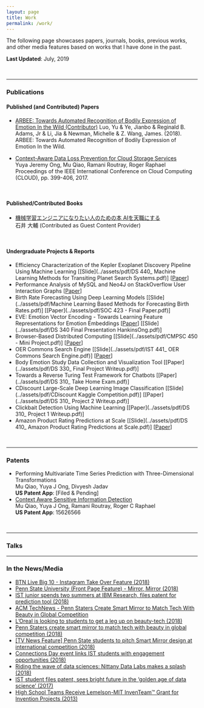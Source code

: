 ```yaml
---
layout: page
title: Work
permalink: /work/
---
```

The following page showcases papers, journals, books, previous works, and other
media features based on works that I have done in the past.

**Last Updated**: July, 2019

<br />
<hr />

### Publications
#### Published (and Contributed) Papers
* [ARBEE: Towards Automated Recognition of Bodily Expression of Emotion In the Wild (Contributor)](https://arxiv.org/abs/1808.09568)
Luo, Yu & Ye, Jianbo & Reginald B. Adams, Jr & Li, Jia & Newman, Michelle & Z. Wang, James. (2018). ARBEE: Towards Automated Recognition of Bodily Expression of Emotion In the Wild. 

* [Context-Aware Data Loss Prevention for Cloud Storage Services](https://ieeexplore.ieee.org/abstract/document/8030614) <br />
Yuya Jeremy Ong, Mu Qiao, Ramani Routray, Roger Raphael <br />
Proceedings of the IEEE International Conference on Cloud Computing (CLOUD), pp. 399-406, 2017.

<br />

#### Published/Contributed Books
* [機械学習エンジニアになりたい人のための本 AIを天職にする](https://www.amazon.co.jp/%E6%A9%9F%E6%A2%B0%E5%AD%A6%E7%BF%92%E3%82%A8%E3%83%B3%E3%82%B8%E3%83%8B%E3%82%A2%E3%81%AB%E3%81%AA%E3%82%8A%E3%81%9F%E3%81%84%E4%BA%BA%E3%81%AE%E3%81%9F%E3%82%81%E3%81%AE%E6%9C%AC-AI%E3%82%92%E5%A4%A9%E8%81%B7%E3%81%AB%E3%81%99%E3%82%8B-%E7%9F%B3%E4%BA%95-%E5%A4%A7%E8%BC%94-ebook/dp/B07GWM4J7H)<br />
石井 大輔 (Contributed as Guest Content Provider)

<br />

#### Undergraduate Projects & Reports
* Efficiency Characterization of the Kepler Exoplanet Discovery Pipeline Using Machine Learning [[Slide](../assets/pdf/DS 440_ Machine Learning Methods for Transiting Planet Search Systems.pdf)] [[Paper](../assets/pdf/DS_440___Capstone_Final_Report.pdf)]
* Performance Analysis of MySQL and Neo4J on StackOverflow User Interaction Graphs [[Paper](../assets/pdf/DS220__Midterm_Report.pdf)]
* Birth Rate Forecasting Using Deep Learning Models [[Slide](../assets/pdf/Machine Learning Based Methods for Forecasting Birth Rates.pdf)] [[Paper](../assets/pdf/SOC 423 - Final Paper.pdf)]
* EVE: Emotion Vector Encoding - Towards Learning Feature Representations for Emotion Embeddings [[Paper](../assets/pdf/EVE__Emotion_Vector_Encodings___Towards_a_Representation_for_Human_Emotion_States.pdf)] [[Slide](../assets/pdf/DS 340 Final Presentation HankinsOng.pdf)]
* Browser-Based Distributed Computing [[Slide](../assets/pdf/CMPSC 450 - Mini Project.pdf)] [[Paper](../assets/pdf/Browser_Based_Distributed_Computing.pdf)]
* OER Commons Search Engine [[Slide](../assets/pdf/IST 441_ OER Commons Search Engine.pdf)] [[Paper](../assets/pdf/IST_441__OER_Common_Search_Engine.pdf)]
* Body Emotion Study Data Collection and Visualization Tool [[Paper](../assets/pdf/DS 330_ Final Project Writeup.pdf)]
* Towards a Reverse Turing Test Framework for Chatbots [[Paper](../assets/pdf/DS 310_ Take Home Exam.pdf)]
* CDiscount Large-Scale Deep Learning Image Classification [[Slide](../assets/pdf/CDiscount Kaggle Competition.pdf)] [[Paper](../assets/pdf/DS 310_ Project 2 Writeup.pdf)]
* Clickbait Detection Using Machine Learning [[Paper](../assets/pdf/DS 310_ Project 1 Writeup.pdf)]
* Amazon Product Rating Predictions at Scale [[Slide](../assets/pdf/DS 410_ Amazon Product Rating Predictions at Scale.pdf)] [[Paper](../assets/pdf/DS_410___Final_Project_Report.pdf)]


<br />
<hr />

### Patents
* Performing Multivariate Time Series Prediction with Three-Dimensional Transformations <br />
Mu Qiao, Yuya J Ong, Divyesh Jadav <br />
**US Patent App**: [Filed & Pending]
* [Context Aware Sensitive Information Detection](https://patents.google.com/patent/US20180365560A1/en) <br />
Mu Qiao, Yuya J Ong, Ramani Routray, Roger C Raphael <br />
**US Patent App**: 15626566

<br />  
<hr />

### Talks

<hr />

### In the News/Media
* [BTN Live Big 10 - Instagram Take Over Feature (2018)](https://www.instagram.com/p/BorlVhYnmN7/)
* [Penn State University (Front Page Feature) - Mirror, Mirror (2018)](https://www.psu.edu/feature/2018/10/03/mirror-mirror)
* [IST junior spends two summers at IBM Research, files patent for prediction tool (2018)](https://news.psu.edu/story/535293/2018/09/07/academics/ist-junior-spends-two-summers-ibm-research-files-patent-prediction)
* [ACM TechNews - Penn Staters Create Smart Mirror to Match Tech With Beauty in Global Competition](https://cacm.acm.org/news/227888-penn-staters-create-smart-mirror-to-match-tech-with-beauty-in-global-competition/fulltext)
* [L’Oreal is looking to students to get a leg up on beauty-tech (2018)](https://www.glossy.co/beauty/loreal-is-looking-to-students-to-get-a-leg-up-on-beauty-tech)
* [Penn Staters create smart mirror to match tech with beauty in global competition (2018)](https://news.psu.edu/story/520944/2018/05/14/academics/penn-staters-create-smart-mirror-match-tech-beauty-global)
* [[TV News Feature] Penn State students to pitch Smart Mirror design at international competition (2018)](https://www.wearecentralpa.com/news/penn-state-students-to-pitch-smart-mirror-design-at-international-competition-/1141502085)
* [Connections Day event links IST students with engagement opportunities (2018)](https://news.psu.edu/story/503948/2018/02/05/campus-life/connections-day-event-links-ist-students-engagement)
* [Riding the wave of data sciences: Nittany Data Labs makes a splash (2018)](https://news.psu.edu/story/499107/2018/01/17/academics/riding-wave-data-sciences-nittany-data-labs-makes-splash)
* [IST student files patent, sees bright future in the ‘golden age of data science’ (2017)](https://news.psu.edu/story/477227/2017/08/10/academics/ist-student-files-patent-sees-bright-future-%E2%80%98golden-age-data)
* [High School Teams Receive Lemelson-MIT InvenTeam™ Grant for Invention Projects (2013)](https://www.businesswire.com/news/home/20131016005335/en/High-School-Teams-Receive-Lemelson-MIT-InvenTeam%E2%84%A2-Grant)
